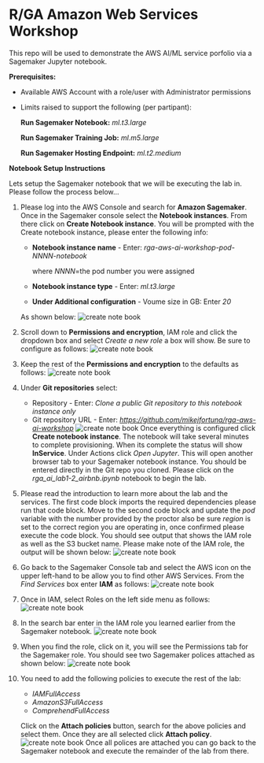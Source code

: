 # R/GA Amazon Web Services Workshop
This repo will be used to demonstrate the AWS AI/ML service porfolio via a Sagemaker Jupyter notebook.


**Prerequisites:**
* Available AWS Account with a role/user with Administrator permissions
* Limits raised to support the following (per partipant):

	**Run Sagemaker Notebook:** *ml.t3.large*
	
	**Run Sagemaker Training Job:** *ml.m5.large*
	
	**Run Sagemaker Hosting Endpoint:** *ml.t2.medium*


**Notebook Setup Instructions**

Lets setup the Sagemaker notebook that we will be executing the lab in. Please follow the process below...

1) Please log into the AWS Console and search for **Amazon Sagemaker**. Once in the Sagemaker console select the **Notebook instances**. From there click on **Create Notebook instance**. You will be prompted with the Create notebook instance, please enter the following info:
	* **Notebook instance name** - Enter: *rga-aws-ai-workshop-pod-NNNN-notebook*
	  
	  where *NNNN*=the pod number you were assigned
	* **Notebook instance type** - Enter: *ml.t3.large*
	* **Under Additional configuration** - Voume size in GB: Enter *20*

	As shown below:
![create note book](images/create-notebook-1.png "Create Notebook Main Page")

2) Scroll down to **Permissions and encryption**, IAM role and click the dropdown box and select *Create a new role* a box will show. Be sure to configure as follows:
![create note book](images/create-notebook-2.png "Create Notebook IAM Role")

3) Keep the rest of the **Permissions and encryption** to the defaults as follows:
![create note book](images/create-notebook-3.png "Create Notebook IAM Permissions")

4) Under **Git repositories** select:
	* Repository - Enter: *Clone a public Git repository to this notebook instance only*
	* Git repository URL - Enter: *https://github.com/mikejfortuna/rga-aws-ai-workshop*
![create note book](images/create-notebook-4.png "Create Notebook Git Repo")
Once everything is configured click **Create notebook instance**. The notebook will take several minutes to complete provisioning. When its complete the status will show **InService**. Under Actions click *Open Jupyter*. This will open another browser tab to your Sagemaker notebook instance. You should be entered directly in the Git repo you cloned. Please click on the *rga_ai_lab1-2_airbnb.ipynb* notebook to begin the lab.

5) Please read the introduction to learn more about the lab and the services. The first code block imports the required dependencies please run that code block.
   Move to the second code block and update the *pod* variable with the number provided by the proctor also be sure *region* is set to the correct region you are operating in, once confirmed please execute the code block. You should see output that shows the IAM role as well as the S3 bucket name. Please make note of the IAM role, the output will be shown below:
![create note book](images/run-notebook-1.png "Run Notebook and update pod")

6) Go back to the Sagemaker Console tab and select the AWS icon on the upper left-hand to be allow you to find other AWS Services. From the *Find Services* box enter **IAM** as follows:
![create note book](images/update-iam-sagemaker-role-1.png "Find IAM")

7) Once in IAM, select Roles on the left side menu as follows:
![create note book](images/update-iam-sagemaker-role-2.png "Click on IAM Role menu")

8) In the search bar enter in the IAM role you learned earlier from the Sagemaker notebook.
![create note book](images/update-iam-sagemaker-role-3.png "Find Sagemaker IAM Role")

9) When you find the role, click on it, you will see the Permissions tab for the Sagemaker role. You should see two Sagemaker polices attached as shown below:
![create note book](images/update-iam-sagemaker-role-4.png "Update IAM Role")

10) You need to add the following policies to execute the rest of the lab:
     * *IAMFullAccess*
     * *AmazonS3FullAccess*
     * *ComprehendFullAccess*
    
    Click on the **Attach policies** button, search for the above policies and select them. Once they are all selected click **Attach policy**.
![create note book](images/update-iam-sagemaker-role-5.png "IAM Role with Policies")
   Once all polices are attached you can go back to the Sagemaker notebook and execute the remainder of the lab from there.


